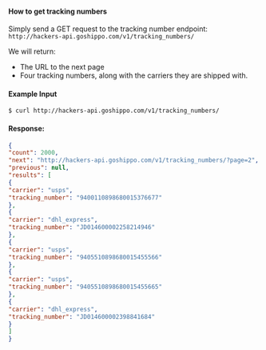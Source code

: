 #### How to get tracking numbers
Simply send a GET request to the tracking number endpoint: 
`http://hackers-api.goshippo.com/v1/tracking_numbers/`

We will return: 
* The URL to the next page
* Four tracking numbers, along with the carriers they are shipped with. 


#### Example Input
```shell
$ curl http://hackers-api.goshippo.com/v1/tracking_numbers/
```
#### Response:

```json
{
"count": 2000,
"next": "http://hackers-api.goshippo.com/v1/tracking_numbers/?page=2",
"previous": null,
"results": [
{
"carrier": "usps",
"tracking_number": "9400110898680015376677"
},
{
"carrier": "dhl_express",
"tracking_number": "JD014600002258214946"
},
{
"carrier": "usps",
"tracking_number": "9405510898680015455566"
},
{
"carrier": "usps",
"tracking_number": "9405510898680015455665"
},
{
"carrier": "dhl_express",
"tracking_number": "JD014600002398841684"
}
]
}
```
